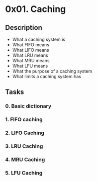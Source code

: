 # 0x01. Caching

## Description

* What a caching system is
* What FIFO means
* What LIFO means
* What LRU means
* What MRU means
* What LFU means
* What the purpose of a caching system
* What limits a caching system has

## Tasks

### 0. Basic dictionary

### 1. FIFO caching

### 2. LIFO Caching

### 3. LRU Caching

### 4. MRU Caching

### 5. LFU Caching
